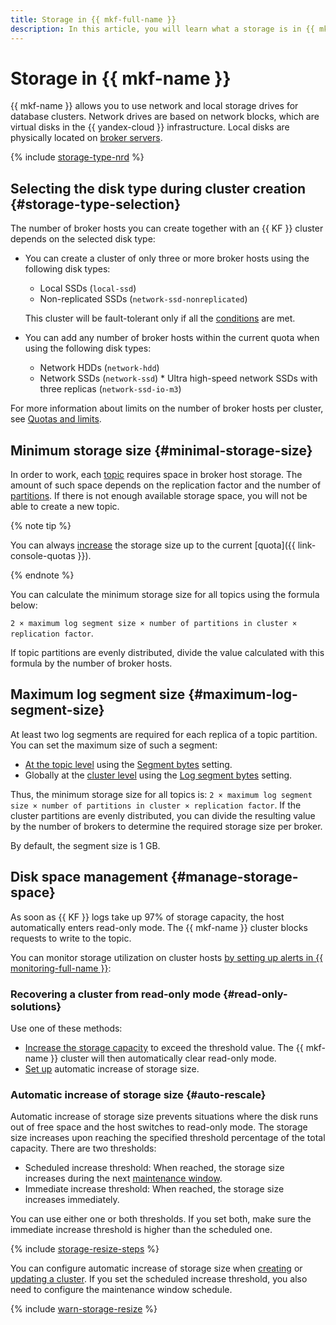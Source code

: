 ```yaml
---
title: Storage in {{ mkf-full-name }}
description: In this article, you will learn what a storage is in {{ mkf-name }}, its minimum size, and the maximum size of a log segment. You will also learn about the automatic storage size increase mechanism and some things you should consider when selecting disk type for your new cluster.
---
```


# Storage in {{ mkf-name }}


{{ mkf-name }} allows you to use network and local storage drives for database clusters. Network drives are based on network blocks, which are virtual disks in the {{ yandex-cloud }} infrastructure. Local disks are physically located on [broker servers](brokers.md).

{% include [storage-type-nrd](../../_includes/mdb/mkf/storage-type.md) %}

## Selecting the disk type during cluster creation {#storage-type-selection}


The number of broker hosts you can create together with an {{ KF }} cluster depends on the selected disk type:

* You can create a cluster of only three or more broker hosts using the following disk types:

    * Local SSDs (`local-ssd`)
    * Non-replicated SSDs (`network-ssd-nonreplicated`)

    This cluster will be fault-tolerant only if all the [conditions](index.md#fault-tolerance) are met.

* You can add any number of broker hosts within the current quota when using the following disk types:

    * Network HDDs (`network-hdd`)
    * Network SSDs (`network-ssd`)    * Ultra high-speed network SSDs with three replicas (`network-ssd-io-m3`)

For more information about limits on the number of broker hosts per cluster, see [Quotas and limits](./limits.md).


## Minimum storage size {#minimal-storage-size}

In order to work, each [topic](topics.md#topics) requires space in broker host storage. The amount of such space depends on the replication factor and the number of [partitions](topics.md#partitions). If there is not enough available storage space, you will not be able to create a new topic.

{% note tip %}

You can always [increase](../operations/storage-space.md#change-disk-size) the storage size up to the current [quota]({{ link-console-quotas }}).

{% endnote %}

You can calculate the minimum storage size for all topics using the formula below:

`2 × maximum log segment size × number of partitions in cluster × replication factor`.

If topic partitions are evenly distributed, divide the value calculated with this formula by the number of broker hosts.

## Maximum log segment size {#maximum-log-segment-size}

At least two log segments are required for each replica of a topic partition. You can set the maximum size of such a segment:
* [At the topic level](../operations/cluster-topics.md#update-topic) using the [Segment bytes](settings-list.md#settings-topic-segment-bytes) setting.
* Globally at the [cluster level](../operations/cluster-update.md#change-kafka-settings) using the [Log segment bytes](settings-list.md#settings-log-segment-bytes) setting.

Thus, the minimum storage size for all topics is: `2 × maximum log segment size × number of partitions in cluster × replication factor`. If the cluster partitions are evenly distributed, you can divide the resulting value by the number of brokers to determine the required storage size per broker.

By default, the segment size is 1 GB.

## Disk space management {#manage-storage-space}

As soon as {{ KF }} logs take up 97% of storage capacity, the host automatically enters read-only mode. The {{ mkf-name }} cluster blocks requests to write to the topic.


You can monitor storage utilization on cluster hosts [by setting up alerts in {{ monitoring-full-name }}](../operations/storage-space.md#set-alert):


### Recovering a cluster from read-only mode {#read-only-solutions}

Use one of these methods:

* [Increase the storage capacity](../operations/storage-space.md#change-disk-size) to exceed the threshold value. The {{ mkf-name }} cluster will then automatically clear read-only mode.
* [Set up](../operations/storage-space.md#disk-size-autoscale) automatic increase of storage size.

### Automatic increase of storage size {#auto-rescale}

Automatic increase of storage size prevents situations where the disk runs out of free space and the host switches to read-only mode. The storage size increases upon reaching the specified threshold percentage of the total capacity. There are two thresholds:

* Scheduled increase threshold: When reached, the storage size increases during the next [maintenance window](maintenance.md#maintenance-window).
* Immediate increase threshold: When reached, the storage size increases immediately.

You can use either one or both thresholds. If you set both, make sure the immediate increase threshold is higher than the scheduled one.

{% include [storage-resize-steps](../../_includes/mdb/mkf/storage-resize-steps.md) %}

You can configure automatic increase of storage size when [creating](../operations/cluster-create.md) or [updating a cluster](../operations/storage-space.md#disk-size-autoscale). If you set the scheduled increase threshold, you also need to configure the maintenance window schedule.

{% include [warn-storage-resize](../../_includes/mdb/mpg/warn-storage-resize.md) %}

